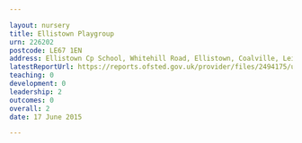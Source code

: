 ```yaml
---

layout: nursery
title: Ellistown Playgroup
urn: 226202
postcode: LE67 1EN
address: Ellistown Cp School, Whitehill Road, Ellistown, Coalville, Leicestershire, LE67 1EN
latestReportUrl: https://reports.ofsted.gov.uk/provider/files/2494175/urn/226202.pdf
teaching: 0
development: 0
leadership: 2
outcomes: 0
overall: 2
date: 17 June 2015

---
```

